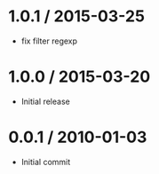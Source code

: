 
1.0.1 / 2015-03-25
==================

  * fix filter regexp

1.0.0 / 2015-03-20
==================

  * Initial release

0.0.1 / 2010-01-03
==================

  * Initial commit
